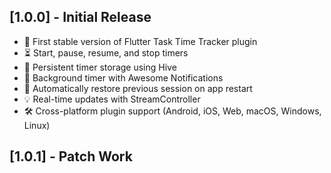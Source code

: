 ## [1.0.0] - Initial Release
- 🎉 First stable version of Flutter Task Time Tracker plugin
- ⏳ Start, pause, resume, and stop timers
- 💾 Persistent timer storage using Hive
- 🔔 Background timer with Awesome Notifications
- 🔁 Automatically restore previous session on app restart
- 💡 Real-time updates with StreamController
- 🛠️ Cross-platform plugin support (Android, iOS, Web, macOS, Windows, Linux)

## [1.0.1] - Patch Work
